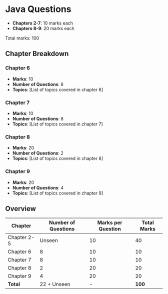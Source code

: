 # Java Questions

- **Chapters 2-7**: 10 marks each
- **Chapters 8-9**: 20 marks each

Total marks: 100

## Chapter Breakdown

### Chapter 6
- **Marks**: 10
- **Number of Questions**: 8
- **Topics**: [List of topics covered in chapter 6]

### Chapter 7
- **Marks**: 10
- **Number of Questions**: 8
- **Topics**: [List of topics covered in chapter 7]

### Chapter 8
- **Marks**: 20
- **Number of Questions**: 2
- **Topics**: [List of topics covered in chapter 8]

### Chapter 9
- **Marks**: 20
- **Number of Questions**: 4
- **Topics**: [List of topics covered in chapter 9]

##  Overview

| Chapter     | Number of Questions | Marks per Question | Total Marks |
|-------------|----------------------|--------------------|-------------|
| Chapter 2-5 | Unseen               | 10                 | 40           |
| Chapter 6   | 8                    | 10                 | 10          |
| Chapter 7   | 8                    | 10                 | 10          |
| Chapter 8   | 2                    | 20                 | 20          |
| Chapter 9   | 4                    | 20                 | 20          |
| **Total**   | 22 + Unseen          | -                  | **100**     |



